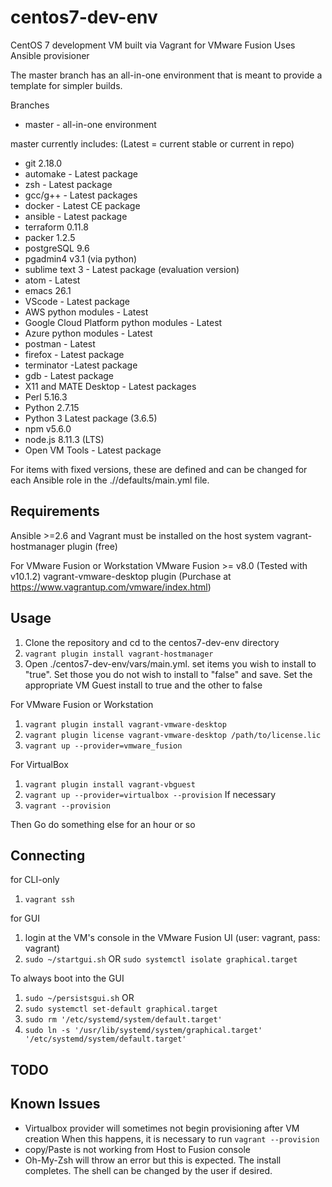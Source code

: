 # centos7-dev-env
CentOS 7 development VM built via Vagrant for VMware Fusion
Uses Ansible provisioner

The master branch has an all-in-one environment that is meant to provide a template for simpler builds.

Branches
* master - all-in-one environment


master currently includes: (Latest = current stable or current in repo)
* git 2.18.0
* automake - Latest package
* zsh - Latest package
* gcc/g++ - Latest packages
* docker - Latest CE package
* ansible - Latest package
* terraform 0.11.8
* packer 1.2.5
* postgreSQL 9.6
* pgadmin4 v3.1 (via python)
* sublime text 3 - Latest package (evaluation version)
* atom - Latest
* emacs 26.1
* VScode - Latest package
* AWS python modules - Latest
* Google Cloud Platform python modules - Latest
* Azure python modules - Latest
* postman - Latest
* firefox - Latest package
* terminator -Latest package
* gdb - Latest package
* X11 and MATE Desktop - Latest packages
* Perl 5.16.3
* Python 2.7.15
* Python 3 Latest package (3.6.5)
* npm v5.6.0
* node.js 8.11.3 (LTS)
* Open VM Tools - Latest package

For items with fixed versions, these are defined and can be changed for each Ansible role in the ./<role>/defaults/main.yml file.


## Requirements
Ansible >=2.6 and Vagrant must be installed on the host system
vagrant-hostmanager plugin (free)

For VMware Fusion or Workstation
VMware Fusion >= v8.0 (Tested with v10.1.2)
vagrant-vmware-desktop plugin (Purchase at https://www.vagrantup.com/vmware/index.html)



## Usage
1. Clone the repository and cd to the centos7-dev-env directory
2. `vagrant plugin install vagrant-hostmanager`
3. Open ./centos7-dev-env/vars/main.yml. set items you wish to install to "true".  Set those you do not wish to install to "false" and save.
   Set the appropriate VM Guest install to true and the other to false

For VMware Fusion or Workstation
1. `vagrant plugin install vagrant-vmware-desktop`
2. `vagrant plugin license vagrant-vmware-desktop /path/to/license.lic`
3. `vagrant up --provider=vmware_fusion`

For VirtualBox
1. `vagrant plugin install vagrant-vbguest`
2. `vagrant up --provider=virtualbox --provision`
If necessary
3. `vagrant --provision` 

Then
Go do something else for an hour or so


## Connecting
for CLI-only
1. `vagrant ssh`

for GUI
1. login at the VM's console in the VMware Fusion UI (user: vagrant, pass: vagrant)
2. `sudo ~/startgui.sh` OR `sudo systemctl isolate graphical.target` 

To always boot into the GUI
1. `sudo ~/persistsgui.sh` 
     OR
2. `sudo systemctl set-default graphical.target`
3. `sudo rm '/etc/systemd/system/default.target'`
4. `sudo ln -s '/usr/lib/systemd/system/graphical.target' '/etc/systemd/system/default.target'`


## TODO

## Known Issues
* Virtualbox provider will sometimes not begin provisioning after VM creation
  When this happens, it is necessary to run `vagrant --provision`
* copy/Paste is not working from Host to Fusion console
* Oh-My-Zsh will throw an error but this is expected.  The install completes. The shell can be changed by the user if desired.
